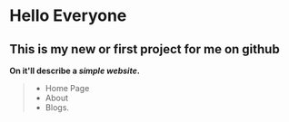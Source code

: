 # Hello Everyone 
## This is my new or first project for me on github
**On it'll describe a _simple website_.**
>- Home Page
>- About
>- Blogs.
